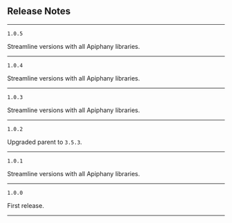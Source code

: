 ## Release Notes

---

`1.0.5`

Streamline versions with all Apiphany libraries.

---

`1.0.4`

Streamline versions with all Apiphany libraries.

---

`1.0.3`

Streamline versions with all Apiphany libraries.

---

`1.0.2`

Upgraded parent to `3.5.3`.

---

`1.0.1`

Streamline versions with all Apiphany libraries.

---

`1.0.0`

First release.

---


